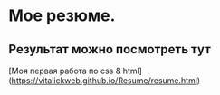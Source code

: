 # Мое резюме.
## Результат можно посмотреть тут
[Моя первая работа по css & html] (https://vitalickweb.github.io/Resume/resume.html)
